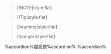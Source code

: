 > [!NOTE|style:flat]
> 

> [!Tip|style:flat]
> 

> [!warning|style:flat]
> 

> [!danger|style:flat]
> 

%accordion%提高题%accordion%
%accordion%

